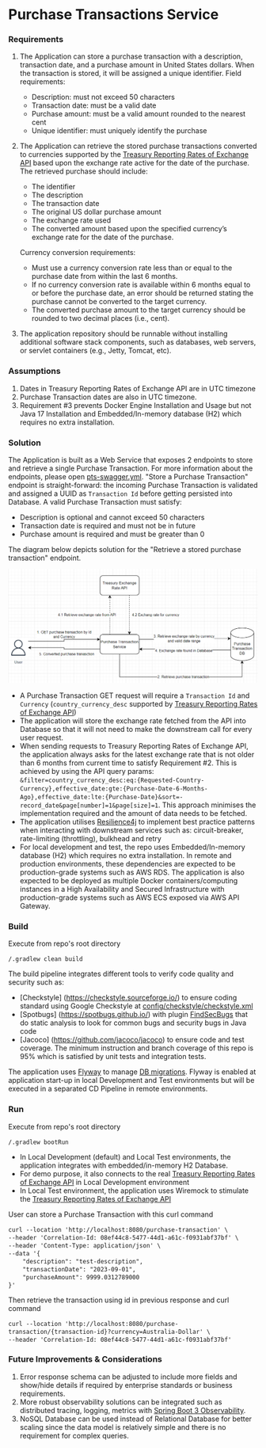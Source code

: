 # Purchase Transactions Service

### Requirements

1. The Application can store a purchase transaction with a description, transaction date, and a purchase amount in
   United States dollars. When the transaction is stored, it will be assigned a unique
   identifier. Field requirements:
    * Description: must not exceed 50 characters
    * Transaction date: must be a valid date
    * Purchase amount: must be a valid amount rounded to the nearest cent
    * Unique identifier: must uniquely identify the purchase
2. The Application can retrieve the stored purchase transactions converted to currencies supported by the [Treasury
   Reporting Rates of Exchange API](https://fiscaldata.treasury.gov/datasets/treasury-reporting-rates-exchange/treasury-reporting-rates-of-exchange)
   based upon the exchange rate active for the date of the purchase. The retrieved purchase should include:
    * The identifier
    * The description
    * The transaction date
    * The original US dollar purchase amount
    * The exchange rate used
    * The converted amount based upon the specified currency’s exchange rate for the date of the purchase.

   Currency conversion requirements:
    * Must use a currency conversion rate less than or equal to the purchase date from within the last 6 months.
    * If no currency conversion rate is available within 6 months equal to or before the purchase date, an error should
      be returned stating the purchase cannot be converted to the target currency.
    * The converted purchase amount to the target currency should be rounded to two decimal places (i.e., cent).
3. The application repository should be runnable without installing additional software stack components, such as
   databases, web servers, or servlet containers (e.g., Jetty, Tomcat, etc).

### Assumptions

1. Dates in Treasury Reporting Rates of Exchange API are in UTC timezone
2. Purchase Transaction dates are also in UTC timezone.
3. Requirement #3 prevents Docker Engine Installation and Usage but not Java 17 Installation and Embedded/In-memory
   database (H2) which requires no extra installation.

### Solution

The Application is built as a Web Service that exposes 2 endpoints to store and retrieve a single Purchase Transaction.
For more information about the endpoints, please open [pts-swagger.yml](pts-swagger.yml). "Store a Purchase Transaction"
endpoint is straight-forward: the incoming Purchase Transaction is validated and assigned a UUID as `Transaction Id`
before getting persisted into Database. A valid Purchase Transaction must satisfy:

* Description is optional and cannot exceed 50 characters
* Transaction date is required and must not be in future
* Purchase amount is required and must be greater than 0

The diagram below depicts solution for the "Retrieve a stored purchase
transaction" endpoint.

![Purchase Tranasction Service - Solution.PNG](diagrams%2FPurchase%20Tranasction%20Service%20-%20Solution.PNG)

* A Purchase Transaction GET request will require a `Transaction Id` and `Currency` (`country_currency_desc` supported
  by [Treasury Reporting Rates of Exchange API](https://fiscaldata.treasury.gov/datasets/treasury-reporting-rates-exchange/treasury-reporting-rates-of-exchange))
* The application will store the exchange rate fetched from the API into Database so that it
  will not need to make the downstream call for every user request.
* When sending requests to Treasury Reporting Rates of Exchange API, the application always asks for the
  latest exchange rate that is not older than 6 months from current time to satisfy Requirement #2. This is achieved by
  using the API query
  params: `&filter=country_currency_desc:eq:{Requested-Country-Currency},effective_date:gte:{Purchase-Date-6-Months-Ago},effective_date:lte:{Purchase-Date}&sort=-record_date&page[number]=1&page[size]=1`.
  This approach minimises the implementation required and the amount of data needs to be fetched.
* The application utilises [Resilience4j](https://resilience4j.readme.io/docs/getting-started-3) to implement best
  practice patterns when interacting with downstream services such as: circuit-breaker, rate-limiting (throttling),
  bulkhead and retry
* For local development and test, the repo uses Embedded/In-memory database (H2) which requires no
  extra installation. In remote and production environments, these dependencies are expected to be production-grade
  systems such as AWS RDS. The application is also expected to be deployed as multiple Docker
  containers/computing instances in a High Availability and Secured Infrastructure with production-grade systems such as
  AWS ECS exposed via AWS API Gateway.

### Build

Execute from repo's root directory

```
/.gradlew clean build
```

The build pipeline integrates different tools to verify code quality and security such as:

* [Checkstyle] (https://checkstyle.sourceforge.io/) to ensure coding standard using Google Checkstyle
  at [config/checkstyle/checkstyle.xml](config/checkstyle/checkstyle.xml)
* [Spotbugs] (https://spotbugs.github.io/) with plugin [FindSecBugs](https://find-sec-bugs.github.io/) that do static
  analysis to look for common bugs and security bugs in Java code
* [Jacoco] (https://github.com/jacoco/jacoco) to ensure code and test coverage. The minimum instruction
  and branch coverage of this repo is 95% which is satisfied by unit tests and integration tests.

The application uses [Flyway](https://flywaydb.org/) to manage [DB migrations](src/main/resources/db/migration). Flyway
is enabled at application start-up in local Development and Test environments but will be executed in a separated CD
Pipeline in remote environments.

### Run

Execute from repo's root directory

```
/.gradlew bootRun
```

* In Local Development (default) and Local Test environments, the application integrates with embedded/in-memory H2
  Database.
* For demo purpose, it also connects to the real [Treasury
  Reporting Rates of Exchange API](https://fiscaldata.treasury.gov/datasets/treasury-reporting-rates-exchange/treasury-reporting-rates-of-exchange)
  in Local Development environment
* In Local Test environment, the application uses Wiremock to stimulate the [Treasury
  Reporting Rates of Exchange API](https://fiscaldata.treasury.gov/datasets/treasury-reporting-rates-exchange/treasury-reporting-rates-of-exchange)

User can store a Purchase Transaction with this curl command

```
curl --location 'http://localhost:8080/purchase-transaction' \
--header 'Correlation-Id: 08ef44c8-5477-44d1-a61c-f0931abf37bf' \
--header 'Content-Type: application/json' \
--data '{
    "description": "test-description",
    "transactionDate": "2023-09-01",
    "purchaseAmount": 9999.0312789000
}'
```

Then retrieve the transaction using id in previous response and curl command

```
curl --location 'http://localhost:8080/purchase-transaction/{transaction-id}?currency=Australia-Dollar' \
--header 'Correlation-Id: 08ef44c8-5477-44d1-a61c-f0931abf37bf'
```

### Future Improvements & Considerations

1. Error response schema can be adjusted to include more fields and show/hide details if required by enterprise
   standards or business requirements.
2. More robust observability solutions can be integrated such as distributed tracing, logging, metrics
   with [Spring Boot 3 Observability](https://spring.io/blog/2022/10/12/observability-with-spring-boot-3).
3. NoSQL Database can be used instead of Relational Database for better scaling since the data model is relatively
   simple and there is no requirement for complex queries.
